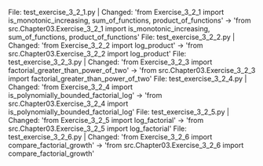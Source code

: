 ﻿File: test_exercise_3_2_1.py | Changed: 'from Exercise_3_2_1 import is_monotonic_increasing, sum_of_functions, product_of_functions' -> 'from src.Chapter03.Exercise_3_2_1 import is_monotonic_increasing, sum_of_functions, product_of_functions'
File: test_exercise_3_2_2.py | Changed: 'from Exercise_3_2_2 import log_product' -> 'from src.Chapter03.Exercise_3_2_2 import log_product'
File: test_exercise_3_2_3.py | Changed: 'from Exercise_3_2_3 import factorial_greater_than_power_of_two' -> 'from src.Chapter03.Exercise_3_2_3 import factorial_greater_than_power_of_two'
File: test_exercise_3_2_4.py | Changed: 'from Exercise_3_2_4 import is_polynomially_bounded_factorial_log' -> 'from src.Chapter03.Exercise_3_2_4 import is_polynomially_bounded_factorial_log'
File: test_exercise_3_2_5.py | Changed: 'from Exercise_3_2_5 import log_factorial' -> 'from src.Chapter03.Exercise_3_2_5 import log_factorial'
File: test_exercise_3_2_6.py | Changed: 'from Exercise_3_2_6 import compare_factorial_growth' -> 'from src.Chapter03.Exercise_3_2_6 import compare_factorial_growth'
